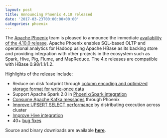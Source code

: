 ```yaml
---
layout: post
title: Announcing Phoenix 4.10 released
date: '2017-03-23T00:00:00+00:00'
categories: phoenix
---
```

<p>The <a href="http://phoenix.apache.org" target="_blank" title="Apache Phoenix">Apache Phoenix</a> team is pleased to announce the immediate <a href="http://phoenix.apache.org/download.html" target="_blank" title="download">availability of the 4.10.0 release</a>. Apache Phoenix enables SQL-based OLTP and operational analytics for Hadoop using Apache HBase as its backing store and providing integration with other projects in the ecosystem such as Spark, Hive, Pig, Flume, and MapReduce. The 4.x releases are compatible with HBase 0.98/1.1/1.2.</p> 
  <p>Highlights of the release include:</p> 
  <p> </p> 
  <ul> 
    <li>Reduce on disk footprint through <a href="https://blogs.apache.org/phoenix/entry/column-mapping-and-immutable-data" target="_blank" title="Column encoding">column encoding and optimized storage format for write-once data</a></li> 
    <li>Support Apache Spark 2.0 in <a href="https://phoenix.apache.org/phoenix_spark.html" target="_blank" title="Phoenix/Spark integration">Phoenix/Spark integration</a></li> 
    <li><a href="https://phoenix.apache.org/kafka.html" target="_blank" title="Apache Kafka plugin">Consume Apache Kafka messages</a> through Phoenix</li> 
    <li><a href="https://issues.apache.org/jira/browse/PHOENIX-3271" target="_blank" title="Improve UPSERT SELECT performance">Improve UPSERT SELECT performance</a> by distributing execution across cluster</li> 
    <li><a href="https://issues.apache.org/jira/browse/PHOENIX-3346" target="_blank" title="Improve Hive integration">Improve Hive integration</a></li> 
    <li>40+ <a href="https://issues.apache.org/jira/secure/ReleaseNote.jspa?projectId=12315120&amp;version=12338126" target="_blank" title="bug fixes">bug fixes</a></li> 
  </ul> 
  <p>Source and binary downloads are available&nbsp;<a href="http://phoenix.apache.org/download.html" target="_blank" title="latest release download"><strong>here</strong></a>.</p>
